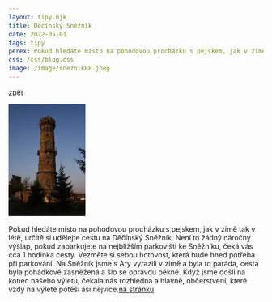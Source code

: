 ```yaml
---
layout: tipy.njk
title: Děčínský Sněžník
date: 2022-05-01
tags: tipy
perex: Pokud hledáte místo na pohodovou procházku s pejskem, jak v zimě tak v létě určitě si udělejte cestu na Děčínský Sněžník
css: /css/blog.css
image: /image/sneznik88.jpeg
---
```


<a class="artical" href="/tipy/">zpět</a>
<div class="artical__bakery">
    <img class="article__image-artic" src="/image/sneznik4.jpg" alt="Rozhledna Děčínský Sněžník" />
    <p class="artical__bakery-text"> Pokud hledáte místo na pohodovou procházku s pejskem, jak v zimě tak v létě, určitě si udělejte cestu na Děčínský Sněžník. Není to žádný náročný výšlap, pokud zaparkujete na nejbližším parkovišti ke Sněžníku, čeká vás cca 1 hodinka cesty. Vezměte si sebou hotovost, která bude hned potřeba při parkování. Na Sněžník jsme s Ary vyrazili v zimě a byla to paráda, cesta byla pohádkově zasněžená a šlo se opravdu pěkně. Když jsme došli na konec našeho výletu, čekala nás rozhledna a hlavně, občerstvení, které vždy na výletě potěší asi nejvíce.<a class="odkaz" href="(https://www.region-ceskesvycarsko.cz/rozhledny-vyhlidky/decinsky-sneznik/">na stránku</a>
    </p>
  </div>  


